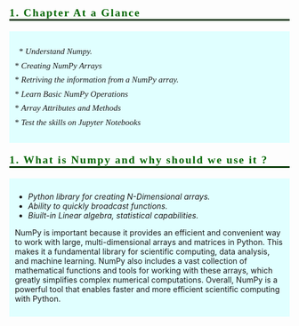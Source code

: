 <p style="font-family:JetBrains Mono; font-weight:bold; letter-spacing: 2px; color:#006600; font-size:140%; text-align:left;padding: 0px; border-bottom: 3px solid #003300">1. Chapter At a Glance</p>

<div style="background-color: #E0FFFF; padding: 10px;"><p>
<div class="alert alert-block alert-danger" style="font-size:15px; font-family:verdana; line-height: 1.7em;">
     &nbsp;
* <i> Understand Numpy.</i><br>
* <i> Creating NumPy Arrays</i><br>
* <i> Retriving the information from a NumPy array.</i><br>
* <i> Learn Basic NumPy Operations</i><br> 
* <i> Array Attributes and Methods </i><br> 
* <i> Test the skills on Jupyter Notebooks</i><br> 
 
</div>
  </p></div>


<p style="font-family:JetBrains Mono; font-weight:bold; letter-spacing: 2px; color:#006600; font-size:140%; text-align:left;padding: 0px; border-bottom: 3px solid #003300">1. What is Numpy and why should we use it ? </p>




<div style="background-color: #E0FFFF; padding: 10px;"><p>
 
- <i>Python library for creating N-Dimensional arrays.</i><br> 
- <i>Ability to quickly broadcast functions. </i><br>
- <i>Biuilt-in Linear algebra, statistical capabilities.</i> <br>
    
 
 </p> 
<p>NumPy is important because it provides an efficient and convenient way to work with large, multi-dimensional arrays and matrices in Python. This makes it a fundamental library for scientific computing, data analysis, and machine learning. NumPy also includes a vast collection of mathematical functions and tools for working with these arrays, which greatly simplifies complex numerical computations. Overall, NumPy is a powerful tool that enables faster and more efficient scientific computing with Python.  
  
  </p></div>


